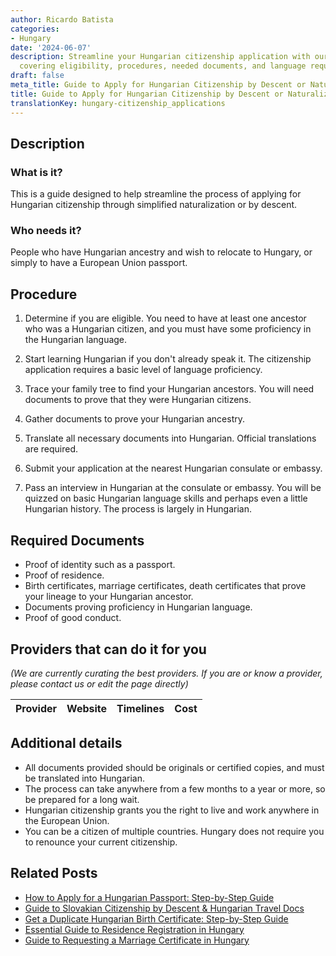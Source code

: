 ```yaml
---
author: Ricardo Batista
categories:
- Hungary
date: '2024-06-07'
description: Streamline your Hungarian citizenship application with our complete guide,
  covering eligibility, procedures, needed documents, and language requirements.
draft: false
meta_title: Guide to Apply for Hungarian Citizenship by Descent or Naturalization
title: Guide to Apply for Hungarian Citizenship by Descent or Naturalization
translationKey: hungary-citizenship_applications
---
```


## Description
### What is it?
This is a guide designed to help streamline the process of applying for Hungarian citizenship through simplified naturalization or by descent.

### Who needs it?
People who have Hungarian ancestry and wish to relocate to Hungary, or simply to have a European Union passport.

## Procedure
1. Determine if you are eligible. You need to have at least one ancestor who was a Hungarian citizen, and you must have some proficiency in the Hungarian language.

2. Start learning Hungarian if you don't already speak it. The citizenship application requires a basic level of language proficiency.

3. Trace your family tree to find your Hungarian ancestors. You will need documents to prove that they were Hungarian citizens.

4. Gather documents to prove your Hungarian ancestry.

5. Translate all necessary documents into Hungarian. Official translations are required.

6. Submit your application at the nearest Hungarian consulate or embassy. 

7. Pass an interview in Hungarian at the consulate or embassy. You will be quizzed on basic Hungarian language skills and perhaps even a little Hungarian history. The process is largely in Hungarian. 

## Required Documents
* Proof of identity such as a passport.
* Proof of residence.
* Birth certificates, marriage certificates, death certificates that prove your lineage to your Hungarian ancestor.
* Documents proving proficiency in Hungarian language.
* Proof of good conduct.

## Providers that can do it for you

_(We are currently curating the best providers. If you are or know a provider, please contact us or edit the page directly)_

| Provider        |     Website     |     Timelines    |       Cost      |
| :-------------: | :-------------: |  :-------------: | :-------------: |

## Additional details
* All documents provided should be originals or certified copies, and must be translated into Hungarian.
* The process can take anywhere from a few months to a year or more, so be prepared for a long wait.
* Hungarian citizenship grants you the right to live and work anywhere in the European Union.
* You can be a citizen of multiple countries. Hungary does not require you to renounce your current citizenship.
## Related Posts

- [How to Apply for a Hungarian Passport: Step-by-Step Guide](https://tramitit.com/guides/hungary/passport_application/)
- [Guide to Slovakian Citizenship by Descent & Hungarian Travel Docs](https://tramitit.com/guides/hungary/domestic_foreign_passport_special_procedure/)
- [Get a Duplicate Hungarian Birth Certificate: Step-by-Step Guide](https://tramitit.com/guides/hungary/application_for_duplicate_birth_certificate/)
- [Essential Guide to Residence Registration in Hungary](https://tramitit.com/guides/hungary/residence_registration/)
- [Guide to Requesting a Marriage Certificate in Hungary](https://tramitit.com/guides/hungary/request_for_marriage_certificates/)